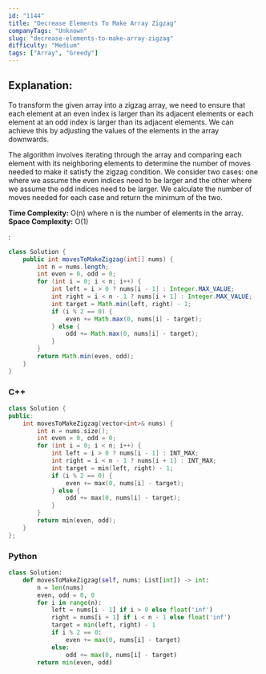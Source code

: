 ```yaml
---
id: "1144"
title: "Decrease Elements To Make Array Zigzag"
companyTags: "Unknown"
slug: "decrease-elements-to-make-array-zigzag"
difficulty: "Medium"
tags: ["Array", "Greedy"]
---
```


## Explanation:
To transform the given array into a zigzag array, we need to ensure that each element at an even index is larger than its adjacent elements or each element at an odd index is larger than its adjacent elements. We can achieve this by adjusting the values of the elements in the array downwards. 

The algorithm involves iterating through the array and comparing each element with its neighboring elements to determine the number of moves needed to make it satisfy the zigzag condition. We consider two cases: one where we assume the even indices need to be larger and the other where we assume the odd indices need to be larger. We calculate the number of moves needed for each case and return the minimum of the two.

**Time Complexity:** O(n) where n is the number of elements in the array.
**Space Complexity:** O(1)

:

```java
class Solution {
    public int movesToMakeZigzag(int[] nums) {
        int n = nums.length;
        int even = 0, odd = 0;
        for (int i = 0; i < n; i++) {
            int left = i > 0 ? nums[i - 1] : Integer.MAX_VALUE;
            int right = i < n - 1 ? nums[i + 1] : Integer.MAX_VALUE;
            int target = Math.min(left, right) - 1;
            if (i % 2 == 0) {
                even += Math.max(0, nums[i] - target);
            } else {
                odd += Math.max(0, nums[i] - target);
            }
        }
        return Math.min(even, odd);
    }
}
```

### C++
```cpp
class Solution {
public:
    int movesToMakeZigzag(vector<int>& nums) {
        int n = nums.size();
        int even = 0, odd = 0;
        for (int i = 0; i < n; i++) {
            int left = i > 0 ? nums[i - 1] : INT_MAX;
            int right = i < n - 1 ? nums[i + 1] : INT_MAX;
            int target = min(left, right) - 1;
            if (i % 2 == 0) {
                even += max(0, nums[i] - target);
            } else {
                odd += max(0, nums[i] - target);
            }
        }
        return min(even, odd);
    }
};
```

### Python
```python
class Solution:
    def movesToMakeZigzag(self, nums: List[int]) -> int:
        n = len(nums)
        even, odd = 0, 0
        for i in range(n):
            left = nums[i - 1] if i > 0 else float('inf')
            right = nums[i + 1] if i < n - 1 else float('inf')
            target = min(left, right) - 1
            if i % 2 == 0:
                even += max(0, nums[i] - target)
            else:
                odd += max(0, nums[i] - target)
        return min(even, odd)
```